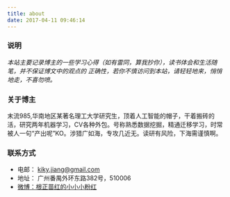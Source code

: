 ```yaml
---
title: about
date: 2017-04-11 09:46:14
---
```


### 说明
*本站主要记录博主的一些学习心得（如有雷同，算我抄你），读书体会和生活随笔，并不保证博文中的观点的
正确性，若你不慎访问到本站，请轻轻地来，悄悄地走，不喜勿喷。*


### 关于博主
末流985,华南地区某著名理工大学研究生，顶着人工智能的帽子，干着搬砖的活，研究两年机器学习，CV各种外包。号称熟悉数据挖掘，精通迁移学习，时常被人一句“产出呢”KO。涉猎广如海，专攻几近无。读研有风险，下海需谨慎啊。


### 联系方式
- 电邮： kiky.jiang@gmail.com
- 地址： 广州番禺外环东路382号，510006
- [微博：根正苗红的小小小粉红](http://weibo.com/jianghuiqiang/)
